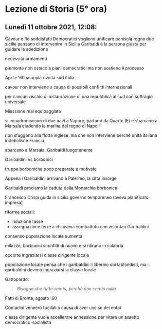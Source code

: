 #  Lezione di Storia (5° ora)
## Lunedì 11 ottobre 2021, 12:08:

Cavour e Re soddisfatti
Democratici vogliono unificare penisola
regno due sicilie
pensano di intervenire in Sicilia
Garibaldi è la persona giusta per guidare la spedizione


necessità armamenti

piemonte non ostacola piani democratici ma non sostiene il processo

Aprile '60 scoppia rivolta sud italia

cavour non interviene a causa di possibili conflitti internazionali

per cavour: rischio di instaurazione di una repubblica al sud con suffragio universale

Misssione mal equipaggiata

si impadroniscono di due navi a Vapore, partono da Quarto (E) e sbarcano a Marsala eludendo la marina del regno di Napoli

non sfuggono alla flotta inglese, ma che non interviene perchè unità italiana indebolisce Francia 

sbarcano a Marsala, Garibaldi luogotenente

Garibaldini vs borbonici

truppe borboniche poco preparate e motivate

Appena i Garibaldini arrivano a Palermo, la città insorge

Garibaldi proclama la caduta della Monarchia borbonica

Francesco Crispi guida in sicilia governo temporaneo (aveva pianificato impresa)

riforme sociali:
* riduzione tasse
* assegnazione terre a chi aveva combattuto con volontari Garibaldini

consenso popolazione locale aumenta

milazzo, borbonici sconfitti di nuovo e si ritirano in calabria


occorre ingraziarsi classe dirigente locale

popolazione locale pensa che i garibaldini li liberino dai latifondisti, ma i garibaldini devono ingraziarsi la classe locale

Gattopardo:
> _Bisogna che tutto cambi, perchè non cambi nulla_ 

Fatti di Bronte, agosto '60

Contadini vennero fucilati a causa di aver ucciso dei notai

classe dirigente vuole accellerare annessione per vitare un assetto democratico-socialista


<!--stackedit_data:
eyJoaXN0b3J5IjpbLTk2MTY4ODM5LDEyNzEyMDQ2MCwxNjcyMj
A1ODg4LDIxNDI4NTc2NTQsNTgyNDA4MDQ0LC03MzQzNDE0MzVd
fQ==
-->